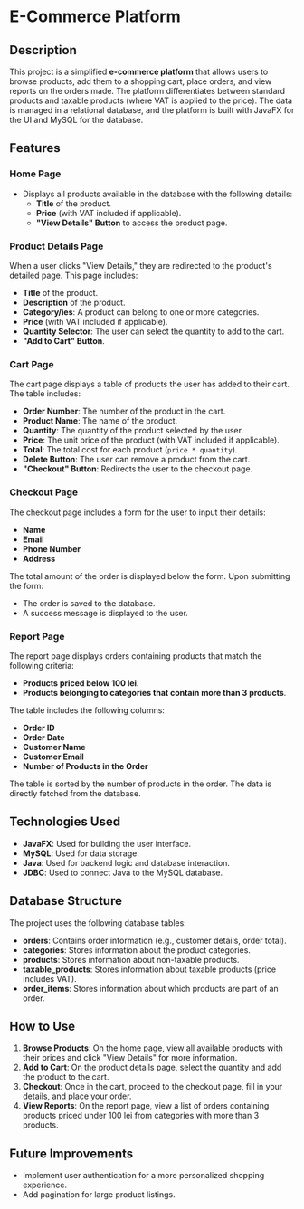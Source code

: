 # E-Commerce Platform

## Description

This project is a simplified **e-commerce platform** that allows users to browse products, add them to a shopping cart, place orders, and view reports on the orders made. The platform differentiates between standard products and taxable products (where VAT is applied to the price). The data is managed in a relational database, and the platform is built with JavaFX for the UI and MySQL for the database.

## Features

### Home Page

- Displays all products available in the database with the following details:
  - **Title** of the product.
  - **Price** (with VAT included if applicable).
  - **"View Details" Button** to access the product page.
  
### Product Details Page

When a user clicks "View Details," they are redirected to the product's detailed page. This page includes:

- **Title** of the product.
- **Description** of the product.
- **Category/ies**: A product can belong to one or more categories.
- **Price** (with VAT included if applicable).
- **Quantity Selector**: The user can select the quantity to add to the cart.
- **"Add to Cart" Button**.

### Cart Page

The cart page displays a table of products the user has added to their cart. The table includes:

- **Order Number**: The number of the product in the cart.
- **Product Name**: The name of the product.
- **Quantity**: The quantity of the product selected by the user.
- **Price**: The unit price of the product (with VAT included if applicable).
- **Total**: The total cost for each product (`price * quantity`).
- **Delete Button**: The user can remove a product from the cart.
- **"Checkout" Button**: Redirects the user to the checkout page.

### Checkout Page

The checkout page includes a form for the user to input their details:

- **Name**
- **Email**
- **Phone Number**
- **Address**

The total amount of the order is displayed below the form. Upon submitting the form:

- The order is saved to the database.
- A success message is displayed to the user.

### Report Page

The report page displays orders containing products that match the following criteria:

- **Products priced below 100 lei**.
- **Products belonging to categories that contain more than 3 products**.

The table includes the following columns:

- **Order ID**
- **Order Date**
- **Customer Name**
- **Customer Email**
- **Number of Products in the Order**

The table is sorted by the number of products in the order. The data is directly fetched from the database.

## Technologies Used

- **JavaFX**: Used for building the user interface.
- **MySQL**: Used for data storage.
- **Java**: Used for backend logic and database interaction.
- **JDBC**: Used to connect Java to the MySQL database.

## Database Structure

The project uses the following database tables:

- **orders**: Contains order information (e.g., customer details, order total).
- **categories**: Stores information about the product categories.
- **products**: Stores information about non-taxable products.
- **taxable_products**: Stores information about taxable products (price includes VAT).
- **order_items**: Stores information about which products are part of an order.

## How to Use

1. **Browse Products**: On the home page, view all available products with their prices and click "View Details" for more information.
2. **Add to Cart**: On the product details page, select the quantity and add the product to the cart.
3. **Checkout**: Once in the cart, proceed to the checkout page, fill in your details, and place your order.
4. **View Reports**: On the report page, view a list of orders containing products priced under 100 lei from categories with more than 3 products.

## Future Improvements

- Implement user authentication for a more personalized shopping experience.
- Add pagination for large product listings.
